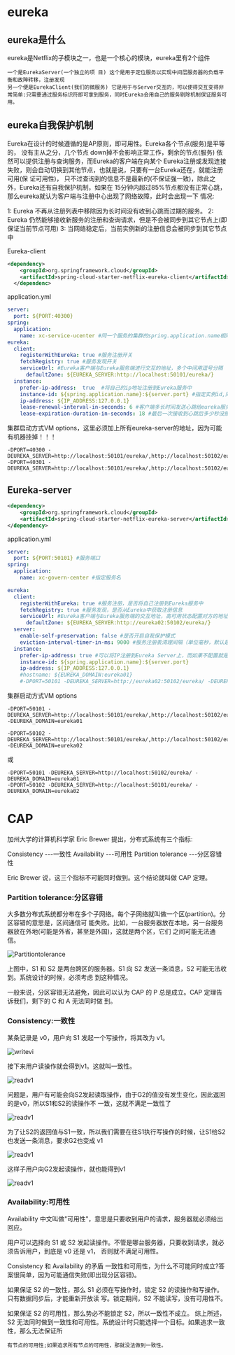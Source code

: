# eureka

## eureka是什么

eureka是Netflix的子模块之一，也是一个核心的模块，eureka里有2个组件

```
一个是EurekaServer(一个独立的项 目) 这个是用于定位服务以实现中间层服务器的负载平衡和故障转移，注册发现
另一个便是EurekaClient(我们的微服务) 它是用于与Server交互的，可以使得交互变得非常简单:只需要通过服务标识符即可拿到服务，同时Eureka会用自己的服务剔除机制保证服务可用。
```







## eureka自我保护机制

Eureka在设计的时候遵循的是AP原则，即可用性。Eureka各个节点(服务)是平等的， 没有主从之分，几个节点
down掉不会影响正常工作，剩余的节点(服务) 依然可以提供注册与查询服务，而Eureka的客户端在向某个
Eureka注册或发现连接失败，则会自动切换到其他节点，也就是说，只要有一台Eureka还在，就能注册可用(保
证可用性)， 只不过查询到的信息不是最新的(不保证强一致)，除此之外，Eureka还有自我保护机制，如果在
15分钟内超过85%节点都没有正常心跳，那么eureka就认为客户端与注册中心出现了网络故障，此时会出现一下
情况:

1: Eureka 不再从注册列表中移除因为长时间没有收到心跳而过期的服务。
2: Eureka 仍然能够接收新服务的注册和查询请求，但是不会被同步到其它节点上(即保证当前节点可用)
3: 当网络稳定后，当前实例新的注册信息会被同步到其它节点中

Eureka-client

```xml
<dependency>
    <groupId>org.springframework.cloud</groupId>
    <artifactId>spring-cloud-starter-netflix-eureka-client</artifactId>
  </dependenc>
```



application.yml

```yaml
server:
  port: ${PORT:40300}
spring:
  application:
    name: xc-service-ucenter #同一个服务的集群的spring.application.name相同
eureka:
  client:
    registerWithEureka: true #服务注册开关
    fetchRegistry: true #服务发现开关
    serviceUrl: #Eureka客户端与Eureka服务端进行交互的地址，多个中间用逗号分隔
      defaultZone: ${EUREKA_SERVER:http://localhost:50101/eureka/}
  instance:
    prefer-ip-address:  true  #将自己的ip地址注册到Eureka服务中
    instance-id: ${spring.application.name}:${server.port} #指定实例id,同一个服务的集群，instance-id必须不一样
    ip-address: ${IP_ADDRESS:127.0.0.1}
    lease-renewal-interval-in-seconds: 6 #客户端多长时间发送心跳给eureka服务器，表明它还或着，默认是30S
    lease-expiration-duration-in-seconds: 18 #最后一次接收到心跳后多少秒没接收到心跳，将服务实例删除， 默认90S
```



集群启动方式VM options，这里必须加上所有eureka-server的地址，因为可能有机器挂掉！！！

```
-DPORT=40300 -DEUREKA_SERVER=http://localhost:50101/eureka/,http://localhost:50102/eureka/
-DPORT=40301 -DEUREKA_SERVER=http://localhost:50101/eureka/,http://localhost:50102/eureka/
```













## Eureka-server

```xml
<dependency>
    <groupId>org.springframework.cloud</groupId>
    <artifactId>spring-cloud-starter-netflix-eureka-server</artifactId>
</dependency>
```



application.yml

```yaml
server:
  port: ${PORT:50101} #服务端口
spring:
  application:
    name: xc-govern-center #指定服务名

eureka:
  client:
    registerWithEureka: true #服务注册，是否将自己注册到Eureka服务中
    fetchRegistry: true #服务发现，是否从Eureka中获取注册信息
    serviceUrl: #Eureka客户端与Eureka服务端的交互地址，高可用状态配置对方的地址，单机状态配置自己（如果不配置则默认本机8761端口）
      defaultZone: ${EUREKA_SERVER:http://eureka02:50102/eureka/}
  server:
    enable-self-preservation: false #是否开启自我保护模式
    eviction-interval-timer-in-ms: 9000 #服务注册表清理间隔（单位毫秒，默认是60*1000）
  instance:
    prefer-ip-address: true #可以将IP注册到Eureka Server上，而如果不配置就是机器的主机名。return this.preferIpAddress ? this.ipAddress : this.hostname;
    instance-id: ${spring.application.name}:${server.port}
    ip-address: ${IP_ADDRESS:127.0.0.1}
    #hostname: ${EUREKA_DOMAIN:eureka01}
    #-DPORT=50101 -DEUREKA_SERVER=http://eureka02:50102/eureka/ -DEUREKA_DOMAIN=eureka01
```



集群启动方式VM options

```
-DPORT=50101 -DEUREKA_SERVER=http://localhost:50101/eureka/,http://localhost:50102/eureka/ -DEUREKA_DOMAIN=eureka01

-DPORT=50102 -DEUREKA_SERVER=http://localhost:50101/eureka/,http://localhost:50102/eureka/ -DEUREKA_DOMAIN=eureka02
```

或

```
-DPORT=50101 -DEUREKA_SERVER=http://localhost:50102/eureka/ -DEUREKA_DOMAIN=eureka01
-DPORT=50102 -DEUREKA_SERVER=http://localhost:50101/eureka/ -DEUREKA_DOMAIN=eureka02
```









# CAP

加州大学的计算机科学家 Eric Brewer 提出，分布式系统有三个指标:

Consistency			       ---一致性
Availability				     ---可用性
Partition tolerance	   ---分区容错性

Eric Brewer 说，这三个指标不可能同时做到。这个结论就叫做 CAP 定理。





### Partition tolerance:分区容错

大多数分布式系统都分布在多个子网络。每个子网络就叫做一个区(partition)。分区容错的意思是，区间通信可 能失败。比如，一台服务器放在本地，另一台服务器放在外地(可能是外省，甚至是外国)，这就是两个区，它们 之间可能无法通信。 

![Partitiontolerance](../oauth2/oauth2_images/Partitiontolerance.png)

上图中，S1 和 S2 是两台跨区的服务器。S1 向 S2 发送一条消息，S2 可能无法收到。系统设计的时候，必须考虑 到这种情况。 

一般来说，分区容错无法避免，因此可以认为 CAP 的 P 总是成立。CAP 定理告诉我们，剩下的 C 和 A 无法同时做 到。 





### Consistency:一致性

某条记录是 v0，用户向 S1 发起一个写操作，将其改为 v1。

![writevi](images/writevi.png)









接下来用户读操作就会得到v1。这就叫一致性。

![readv1](images/readv1.png)





问题是，用户有可能会向S2发起读取操作，由于G2的值没有发生变化，因此返回的是v0，所以S1和S2的读操作不
一致，这就不满足一致性了

![readv1](images/s2du.png)









为了让S2的返回值与S1一致，所以我们需要在往S1执行写操作的时候，让S1给S2也发送一条消息，要求G2也变成
v1

![readv1](images/s1gss2.png)







这样子用户向G2发起读操作，就也能得到v1

![readv1](images/cs2d.png)

### Availability:可用性

Availability 中文叫做"可用性"，意思是只要收到用户的请求，服务器就必须给出回应。 

用户可以选择向 S1 或 S2 发起读操作。不管是哪台服务器，只要收到请求，就必须告诉用户，到底是 v0 还是 v1， 否则就不满足可用性。 





Consistency 和 Availability 的矛盾 一致性和可用性，为什么不可能同时成立?答案很简单，因为可能通信失败(即出现分区容错)。 

如果保证 S2 的一致性，那么 S1 必须在写操作时，锁定 S2 的读操作和写操作。只有数据同步后，才能重新开放读 写。锁定期间，S2 不能读写，没有可用性不。 

如果保证 S2 的可用性，那么势必不能锁定 S2，所以一致性不成立。
 综上所述，S2 无法同时做到一致性和可用性。系统设计时只能选择一个目标。如果追求一致性，那么无法保证所 

```
有节点的可用性;如果追求所有节点的可用性，那就没法做到一致性。
```









